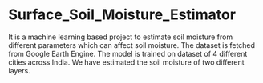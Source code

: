 # Surface_Soil_Moisture_Estimator
It is a machine learning based project to estimate soil moisture from different parameters which can affect soil moisture. 
The dataset is fetched from Google Earth Engine. The model is trained on dataset of 4 different cities across India. 
We have estimated the soil moisture of two different layers.
